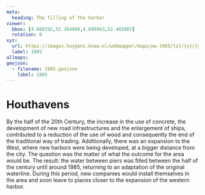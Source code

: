 ```yaml
---
meta:
  heading: The filling of the harbor
viewer:
  bbox: [4.868292,52.384698,4.896963,52.402807]
  rotation: 0
xyz:
  url: https://images.huygens.knaw.nl/webmapper/maps/pw-1985/{z}/{x}/{y}.png
  label: 1985
allmaps:
geojson:
  - filename: 1985.geojson
    label: 1985
---
```

# Houthavens
By the half of the 20th Century, the increase in the use of concrete, the development of new road infrastructures and the enlargement of ships, contributed to a reduction of the use of wood and consequently the end of the traditional way of trading. Additionally, there was an expansion to the West, where new harbors were being developed, at a bigger distance from the city. The question was the matter of what the outcome for the area would be. The result:  the water between piers was filled between the half of the century until around 1985, returning to an adaptation of the original waterline. During this period, new companies would install themselves in the area and soon leave to places closer to the expansion of the western harbor.

